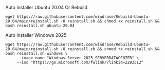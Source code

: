 <!-- markdownlint-disable MD028 MD033 MD045 -->


Auto Installer Ubuntu 20.04 Or Rebuild
```
wget https://raw.githubusercontent.com/windrase/Rebuild-Ubuntu-20.04/main/reinstall.sh -O reinstall.sh && chmod +x reinstall.sh && bash reinstall.sh ubuntu 20.04
```
Auto Installer Windows 2025
```
wget https://raw.githubusercontent.com/windrase/Rebuild-Ubuntu-20.04/main/reinstall.sh -O reinstall.sh && chmod +x reinstall.sh &&
bash reinstall.sh windows \
     --image-name "Windows Server 2025 SERVERDATACENTER" \
     --iso "https://go.microsoft.com/fwlink/?linkid=2293312"
```






